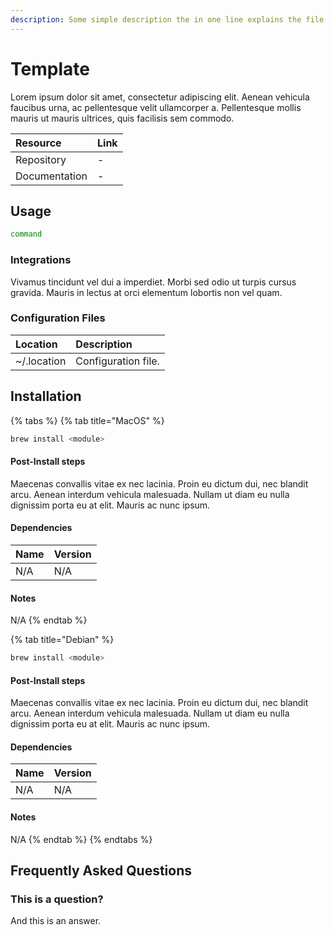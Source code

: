 ```yaml
---
description: Some simple description the in one line explains the file.
---
```


# Template

Lorem ipsum dolor sit amet, consectetur adipiscing elit. Aenean vehicula faucibus urna, ac pellentesque velit ullamcorper a. Pellentesque mollis mauris ut mauris ultrices, quis facilisis sem commodo.

| Resource | Link |
| :--- | :--- |
| Repository | - |
| Documentation | - |

## Usage

```bash
command
```

### Integrations

Vivamus tincidunt vel dui a imperdiet. Morbi sed odio ut turpis cursus gravida. Mauris in lectus at orci elementum lobortis non vel quam.

### Configuration Files

| Location | Description |
| :--- | :--- |
| ~/.location | Configuration file. |

## Installation

{% tabs %}
{% tab title="MacOS" %}
```bash
brew install <module>
```

#### Post-Install steps

Maecenas convallis vitae ex nec lacinia. Proin eu dictum dui, nec blandit arcu. Aenean interdum vehicula malesuada. Nullam ut diam eu nulla dignissim porta eu at elit. Mauris ac nunc ipsum.

#### Dependencies

| Name | Version |
| :--- | :--- |
| N/A | N/A |

#### Notes

N/A
{% endtab %}

{% tab title="Debian" %}
```bash
brew install <module>
```

#### Post-Install steps

Maecenas convallis vitae ex nec lacinia. Proin eu dictum dui, nec blandit arcu. Aenean interdum vehicula malesuada. Nullam ut diam eu nulla dignissim porta eu at elit. Mauris ac nunc ipsum.

#### Dependencies

| Name | Version |
| :--- | :--- |
| N/A | N/A |

#### Notes

N/A
{% endtab %}
{% endtabs %}

## Frequently Asked Questions

### This is a question?

And this is an answer.

